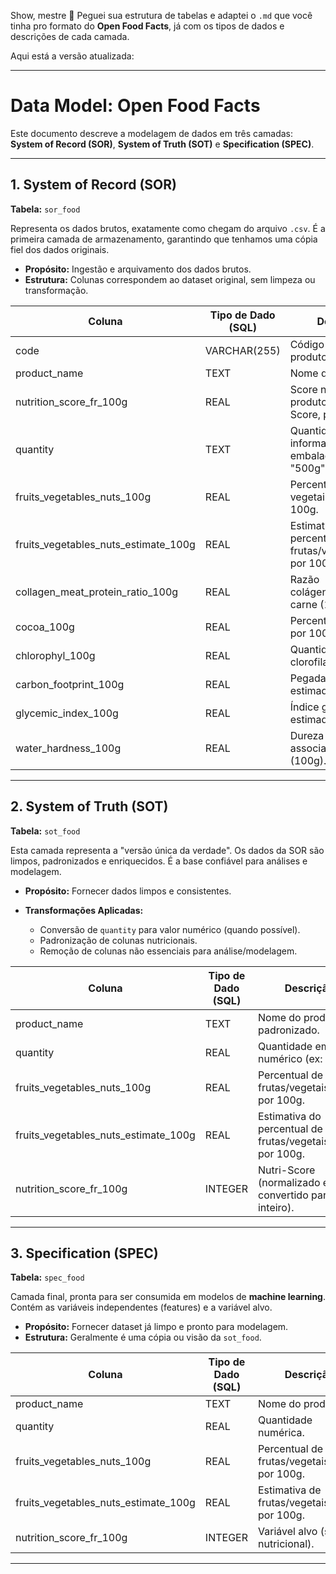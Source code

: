 Show, mestre 🚀
Peguei sua estrutura de tabelas e adaptei o `.md` que você tinha pro formato do **Open Food Facts**, já com os tipos de dados e descrições de cada camada.

Aqui está a versão atualizada:

---

# Data Model: Open Food Facts

Este documento descreve a modelagem de dados em três camadas: **System of Record (SOR)**, **System of Truth (SOT)** e **Specification (SPEC)**.

---

## 1. System of Record (SOR)

**Tabela:** `sor_food`

Representa os dados brutos, exatamente como chegam do arquivo `.csv`. É a primeira camada de armazenamento, garantindo que tenhamos uma cópia fiel dos dados originais.

* **Propósito:** Ingestão e arquivamento dos dados brutos.
* **Estrutura:** Colunas correspondem ao dataset original, sem limpeza ou transformação.

| Coluna                                   | Tipo de Dado (SQL) | Descrição                                                   |
| ---------------------------------------- | ------------------ | ----------------------------------------------------------- |
| code                                     | VARCHAR(255)       | Código único do produto (ID).                               |
| product\_name                            | TEXT               | Nome do produto.                                            |
| nutrition\_score\_fr\_100g               | REAL               | Score nutricional do produto (Nutri-Score, por 100g).       |
| quantity                                 | TEXT               | Quantidade informada na embalagem (ex: "500g", "1L").       |
| fruits\_vegetables\_nuts\_100g           | REAL               | Percentual de frutas, vegetais e nozes por 100g.            |
| fruits\_vegetables\_nuts\_estimate\_100g | REAL               | Estimativa do percentual de frutas/vegetais/nozes por 100g. |
| collagen\_meat\_protein\_ratio\_100g     | REAL               | Razão colágeno/proteína da carne (100g).                    |
| cocoa\_100g                              | REAL               | Percentual de cacau por 100g.                               |
| chlorophyl\_100g                         | REAL               | Quantidade de clorofila por 100g.                           |
| carbon\_footprint\_100g                  | REAL               | Pegada de carbono estimada (100g).                          |
| glycemic\_index\_100g                    | REAL               | Índice glicêmico estimado (100g).                           |
| water\_hardness\_100g                    | REAL               | Dureza da água associada ao produto (100g).                 |

---

## 2. System of Truth (SOT)

**Tabela:** `sot_food`

Esta camada representa a "versão única da verdade". Os dados da SOR são limpos, padronizados e enriquecidos. É a base confiável para análises e modelagem.

* **Propósito:** Fornecer dados limpos e consistentes.
* **Transformações Aplicadas:**

  * Conversão de `quantity` para valor numérico (quando possível).
  * Padronização de colunas nutricionais.
  * Remoção de colunas não essenciais para análise/modelagem.

| Coluna                                   | Tipo de Dado (SQL) | Descrição                                                   |
| ---------------------------------------- | ------------------ | ----------------------------------------------------------- |
| product\_name                            | TEXT               | Nome do produto, padronizado.                               |
| quantity                                 | REAL               | Quantidade em valor numérico (ex: 500).                     |
| fruits\_vegetables\_nuts\_100g           | REAL               | Percentual de frutas/vegetais/nozes por 100g.               |
| fruits\_vegetables\_nuts\_estimate\_100g | REAL               | Estimativa do percentual de frutas/vegetais/nozes por 100g. |
| nutrition\_score\_fr\_100g               | INTEGER            | Nutri-Score (normalizado e convertido para inteiro).        |

---

## 3. Specification (SPEC)

**Tabela:** `spec_food`

Camada final, pronta para ser consumida em modelos de **machine learning**. Contém as variáveis independentes (features) e a variável alvo.

* **Propósito:** Fornecer dataset já limpo e pronto para modelagem.
* **Estrutura:** Geralmente é uma cópia ou visão da `sot_food`.

| Coluna                                   | Tipo de Dado (SQL) | Descrição                                     |
| ---------------------------------------- | ------------------ | --------------------------------------------- |
| product\_name                            | TEXT               | Nome do produto.                              |
| quantity                                 | REAL               | Quantidade numérica.                          |
| fruits\_vegetables\_nuts\_100g           | REAL               | Percentual de frutas/vegetais/nozes por 100g. |
| fruits\_vegetables\_nuts\_estimate\_100g | REAL               | Estimativa de frutas/vegetais/nozes por 100g. |
| nutrition\_score\_fr\_100g               | INTEGER            | Variável alvo (score nutricional).            |

---